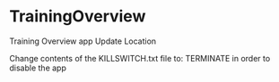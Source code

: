 # TrainingOverview
Training Overview app Update Location

Change contents of the KILLSWITCH.txt file to: TERMINATE
in order to disable the app

